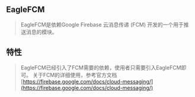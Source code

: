 ## EagleFCM

> EagleFCM是依赖Google Firebase 云消息传递 (FCM) 开发的一个用于推送消息的模块。

## 特性
> EagleFCM已经引入了FCM需要的依赖，使用者只需要引入EagleFCM即可。
> 关于FCM的详细使用，参考官方文档[https://firebase.google.com/docs/cloud-messaging/](https://firebase.google.com/docs/cloud-messaging/)

